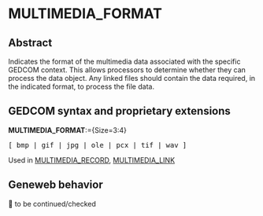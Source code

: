 ﻿# MULTIMEDIA_FORMAT
## Abstract
Indicates the format of the multimedia data associated with the specific GEDCOM context. This
allows processors to determine whether they can process the data object. Any linked files should
contain the data required, in the indicated format, to process the file data.


## GEDCOM syntax and proprietary extensions

**MULTIMEDIA_FORMAT**:={Size=3:4}
<pre>
[ bmp | gif | jpg | ole | pcx | tif | wav ]
</pre>
Used in <a href=Ged.MULTIMEDIA_RECORD.md>MULTIMEDIA_RECORD</a>, <a href=Ged.MULTIMEDIA_LINK.md>MULTIMEDIA_LINK</a><br />


## Geneweb behavior



🚧 to be continued/checked

